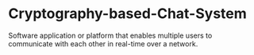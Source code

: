 # Cryptography-based-Chat-System
Software application or platform that enables multiple users to communicate with each other in real-time over a network.
